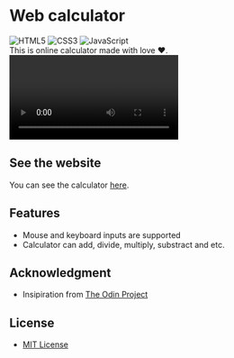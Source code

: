# Web calculator  
![HTML5][1] ![CSS3][2] ![JavaScript][3]   
This is online calculator made with love ❤️.   
![Calculator][7]
## See the website
You can see the calculator [here][4].   
## Features
 - Mouse and keyboard inputs are supported   
 - Calculator can add, divide, multiply, substract and etc.   
## Acknowledgment
 - Insipiration from [The Odin Project][5]   
## License
 - [MIT License][6]   

[1]: https://img.shields.io/badge/html5-%23E34F26.svg?style=for-the-badge&logo=html5&logoColor=white
[2]: https://img.shields.io/badge/css3-%231572B6.svg?style=for-the-badge&logo=css3&logoColor=white
[3]: https://img.shields.io/badge/javascript-%23323330.svg?style=for-the-badge&logo=javascript&logoColor=%23F7DF1E
[4]: https://weagret.github.io/calculator/ "web calculator"
[5]: https://www.theodinproject.com/ "The Odin Project"
[6]: https://github.com/weagret/calculator/blob/main/LICENSE "MIT License"
[7]: ./src/images%20and%20gifs/calculator%20-%20Google%20Chrome%202024-04-09%2006-20-36.mp4